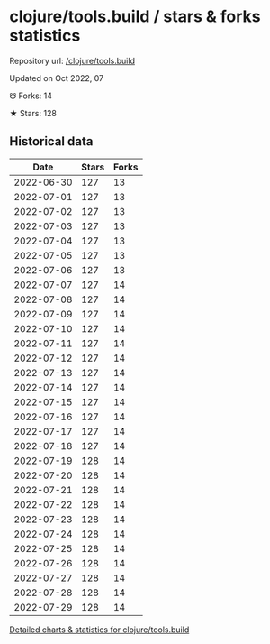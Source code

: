 # clojure/tools.build / stars & forks statistics

Repository url: [/clojure/tools.build](https://github.com/clojure/tools.build)

Updated on Oct 2022, 07

☋ Forks: 14

★ Stars: 128

## Historical data
| Date | Stars | Forks |
|------|-------|-------|
| 2022-06-30 | 127 | 13 | 
| 2022-07-01 | 127 | 13 | 
| 2022-07-02 | 127 | 13 | 
| 2022-07-03 | 127 | 13 | 
| 2022-07-04 | 127 | 13 | 
| 2022-07-05 | 127 | 13 | 
| 2022-07-06 | 127 | 13 | 
| 2022-07-07 | 127 | 14 | 
| 2022-07-08 | 127 | 14 | 
| 2022-07-09 | 127 | 14 | 
| 2022-07-10 | 127 | 14 | 
| 2022-07-11 | 127 | 14 | 
| 2022-07-12 | 127 | 14 | 
| 2022-07-13 | 127 | 14 | 
| 2022-07-14 | 127 | 14 | 
| 2022-07-15 | 127 | 14 | 
| 2022-07-16 | 127 | 14 | 
| 2022-07-17 | 127 | 14 | 
| 2022-07-18 | 127 | 14 | 
| 2022-07-19 | 128 | 14 | 
| 2022-07-20 | 128 | 14 | 
| 2022-07-21 | 128 | 14 | 
| 2022-07-22 | 128 | 14 | 
| 2022-07-23 | 128 | 14 | 
| 2022-07-24 | 128 | 14 | 
| 2022-07-25 | 128 | 14 | 
| 2022-07-26 | 128 | 14 | 
| 2022-07-27 | 128 | 14 | 
| 2022-07-28 | 128 | 14 | 
| 2022-07-29 | 128 | 14 | 


[Detailed charts & statistics for clojure/tools.build](https://reviewgithub.com/rep/clojure/tools.build)

